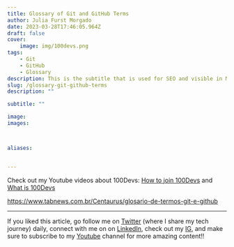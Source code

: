 ```yaml
---
title: Glossary of Git and GitHub Terms
author: Julia Furst Morgado
date: 2023-03-28T17:46:05.964Z
draft: false
cover:
    image: img/100devs.png
tags: 
    - Git
    - GitHub
    - Glossary
description: This is the subtitle that is used for SEO and visible in Medium and Hashnode posts.
slug: /glossary-git-github-terms
description: ""

subtitle: ""

image: 
images:



aliases:


---
```


Check out my Youtube videos about 100Devs: [How to join 100Devs](https://www.youtube.com/watch?v=MhUAKpF47GU) and [What is 100Devs](https://www.youtube.com/watch?v=HHAXlDu49rE)

https://www.tabnews.com.br/Centaurus/glosario-de-termos-git-e-github

***
If you liked this article, go follow me on [Twitter](https://twitter.com/juliafmorgado) (where I share my tech journey) daily, connect with me on on [LinkedIn](https://www.linkedin.com/in/juliafmorgado/), check out my [IG](https://www.instagram.com/juliafmorgado/), and make sure to subscribe to my [Youtube](https://www.youtube.com/c/JuliaFMorgado) channel for more amazing content!!
